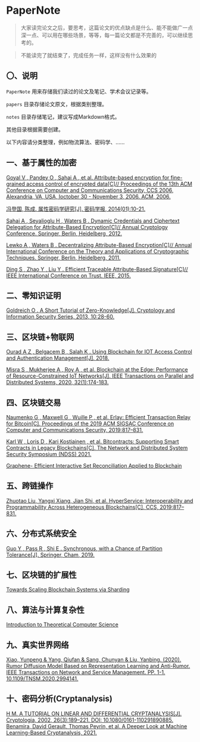 # PaperNote

> 大家读完论文之后，要思考，这篇论文的优点缺点是什么、能不能做广一点深一点、可以用在哪些场景，等等，每一篇论文都是不完善的，可以继续思考的。

> 不能读完了就结束了，完成任务一样，这样没有什么效果的

## 〇、说明

`PaperNote`
用来存储我们读过的论文及笔记、学术会议记录等。

`papers`
目录存储论文原文，根据类别整理。

`notes`
目录存储笔记，建议写成Markdown格式。

其他目录根据需要创建。

以下内容请分类整理，例如物流算法、密码学、……

## 一、基于属性的加密

[Goyal V , Pandey O , Sahai A , et al. Attribute-based encryption for fine-grained access control of encrypted data[C]// Proceedings of the 13th ACM Conference on Computer and Communications Security, CCS 2006, Alexandria, VA, USA, Ioctober 30 - November 3, 2006. ACM, 2006.](/papers/基于属性的密码/Attribute-Based%20Encryption%20for%20Fine-Grained%20Access%20Control%20of%20Encrypted%20Data.pdf)

[冯登国, 陈成. 属性密码学研究[J]. 密码学报, 2014(01):10-21.](/papers/基于属性的密码/%e5%b1%9e%e6%80%a7%e5%af%86%e7%a0%81%e5%ad%a6%e7%a0%94%e7%a9%b6.pdf)

[Sahai A , Seyalioglu H , Waters B . Dynamic Credentials and Ciphertext Delegation for Attribute-Based Encryption[C]// Annual Cryptology Conference. Springer, Berlin, Heidelberg, 2012.](/papers/基于属性的密码/Dynamic%20Credentials%20and%20Ciphertext%20Delegation%20for%20Attribute-Based%20Encryption.pdf)

[Lewko A , Waters B . Decentralizing Attribute-Based Encryption[C]// Annual International Conference on the Theory and Applications of Cryptographic Techniques. Springer, Berlin, Heidelberg, 2011.](/papers/基于属性的密码/Decentralizing%20Attribute-Based%20Encryption.pdf)

[Ding S ,  Zhao Y ,  Liu Y . Efficient Traceable Attribute-Based Signature[C]// IEEE International Conference on Trust. IEEE, 2015.](/papers/基于属性的密码/Efficient%20Traceable%20Attribute-Based%20Signature.pdf)

## 二、零知识证明

[Goldreich O . A Short Tutorial of Zero-Knowledge[J]. Cryptology and Information Security Series, 2013, 10:28-60.](https://github.com/XINKINGBO-1206/PaperNote/blob/main/papers/%E9%9B%B6%E7%9F%A5%E8%AF%86%E8%AF%81%E6%98%8E/A%20Short%20Tutorial%20of%20Zero-%20Knowledge.pdf)

## 三、区块链+物联网

[Ourad A Z , Belgacem B , Salah K . Using Blockchain for IOT Access Control and Authentication Management[J]. 2018.](https://github.com/XINKINGBO-1206/PaperNote/blob/main/papers/%E5%8C%BA%E5%9D%97%E9%93%BE+%E7%89%A9%E8%81%94%E7%BD%91/Using%20Blockchain%20for%20IOT%20Access%20Control%20and%20Authentication%20Management.pdf)

[Misra S ,  Mukherjee A ,  Roy A , et al. Blockchain at the Edge: Performance of Resource-Constrained IoT Networks[J]. IEEE Transactions on Parallel and Distributed Systems, 2020, 32(1):174-183.](https://github.com/XINKINGBO-1206/PaperNote/blob/main/papers/%E5%8C%BA%E5%9D%97%E9%93%BE+%E7%89%A9%E8%81%94%E7%BD%91/Blockchain%20at%20the%20Edge:%20Performance%20of%20Resource-Constrained%20IoT%20Networks.pdf)

## 四、区块链交易
[Naumenko G , Maxwell G , Wuille P , et al. Erlay: Efficient Transaction Relay for Bitcoin[C]. Proceedings of the 2019 ACM SIGSAC Conference on Computer and Communications Security, 2019:817–831.](https://github.com/XINKINGBO-1206/PaperNote/blob/main/papers/%E5%8C%BA%E5%9D%97%E9%93%BE%E4%BA%A4%E6%98%93/Erlay-%20Efficient%20Transaction%20Relay%20for%20Bitcoin.pdf)

[Karl W , Loris D , Kari Kostiainen , et al. Bitcontracts: Supporting Smart Contracts in Legacy Blockchains[C]. The Network and Distributed System Security Symposium (NDSS) 2021. ](https://github.com/XINKINGBO-1206/PaperNote/blob/main/papers/%E5%8C%BA%E5%9D%97%E9%93%BE%E4%BA%A4%E6%98%93/Bitcontracts-%20Supporting%20Smart%20Contracts%20in%20Legacy%20Blockchains.pdf)

[Graphene- Efficient Interactive Set Reconciliation Applied to Blockchain](/papers/%E5%8C%BA%E5%9D%97%E9%93%BE%E4%BA%A4%E6%98%93/Graphene-%20Efficient%20Interactive%20Set%20Reconciliation%20Applied%20to%20Blockchain.pdf)

## 五、跨链操作
[Zhuotao Liu, Yangxi Xiang, Jian Shi, et al. HyperService: Interoperability and Programmability Across Heterogeneous Blockchains[C]. CCS, 2019:817–831.](https://github.com/XINKINGBO-1206/PaperNote/blob/main/papers/%E8%B7%A8%E9%93%BE%E6%93%8D%E4%BD%9C/HyperService_%20Interoperability%20and%20Programmability%20Across%20Heterogeneous%20Blockchains.pdf)

## 六、分布式系统安全
[Guo Y ,  Pass R ,  Shi E . Synchronous, with a Chance of Partition Tolerance[J]. Springer, Cham, 2019.](https://github.com/XINKINGBO-1206/PaperNote/blob/main/papers/%E5%88%86%E5%B8%83%E5%BC%8F%E7%B3%BB%E7%BB%9F%E5%AE%89%E5%85%A8/Synchronous,%20with%20a%20Chance%20of%20Partition%20Tolerance.pdf)

## 七、区块链的扩展性

[Towards Scaling Blockchain Systems via Sharding](/papers/%E5%8C%BA%E5%9D%97%E9%93%BE%E6%89%A9%E5%B1%95%E6%80%A7/Towards%20Scaling%20Blockchain%20Systems%20via%20Sharding.pdf)

## 八、算法与计算复杂性

[Introduction to Theoretical Computer Science](/notes/算法与计算复杂性/Introduction%20to%20Theoretical%20Computer%20Science.pdf)

## 九、真实世界网络
[Xiao, Yunpeng & Yang, Qiufan & Sang, Chunyan & Liu, Yanbing. (2020). Rumor Diffusion Model Based on Representation Learning and Anti-Rumor. IEEE Transactions on Network and Service Management. PP. 1-1. 10.1109/TNSM.2020.2994141. ](https://github.com/XINKINGBO-1206/PaperNote/blob/main/papers/%E7%9C%9F%E5%AE%9E%E4%B8%96%E7%95%8C%E7%BD%91%E7%BB%9C/Rumor_Diffusion_Model_Based_on_Representation_Learning_and_Anti-Rumor.pdf)

## 十、密码分析(Cryptanalysis)
[H M. A TUTORIAL ON LINEAR AND DIFFERENTIAL CRYPTANALYSIS[J]. Cryptologia, 2002, 26(3):189–221. DOI: 10.1080/0161-110291890885.](https://www.tandfonline.com/doi/abs/10.1080/0161-110291890885)
[Benamira, David Gerault, Thomas Peyrin, et al. A Deeper Look at Machine Learning-Based Cryptanalysis, 2021.](https://eprint.iacr.org/2021/287)
